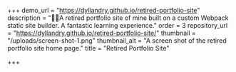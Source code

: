 +++
demo_url = "https://dyllandry.github.io/retired-portfolio-site"
description = "💁‍♂️A retired portfolio site of mine built on a custom Webpack static site builder. A fantastic learning experience."
order = 3
repository_url = "https://dyllandry.github.io/retired-portfolio-site/"
thumbnail = "/uploads/screen-shot-1.png"
thumbnail_alt = "A screen shot of the retired portfolio site home page."
title = "Retired Portfolio Site"

+++
